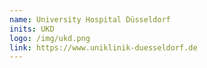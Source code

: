 ```yaml
---
name: University Hospital Düsseldorf
inits: UKD
logo: /img/ukd.png
link: https://www.uniklinik-duesseldorf.de
---
```

